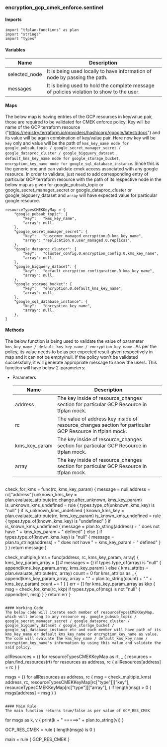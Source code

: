 ### encryption_gcp_cmek_enforce.sentinel

#### Imports
```
import "tfplan-functions" as plan
import "strings"
import "types"
```

#### Variables 
|Name|Description|
|----|-----|
|selected_node|It is being used locally to have information of node by passing the path.|
|messages| It is being used to hold the complete message of policies violation to show to the user.|

#### Maps
The below map is having entries of the GCP resources in key/value pair, those are required to be validated for CMEK enforce policy. Key will be name of the GCP terraform resource ("https://registry.terraform.io/providers/hashicorp/google/latest/docs") and its value will be again combination of key/value pair. Here now key will be ```key``` only and value will be the path of ```kms_key_name node for google_pubsub_topic / google_secret_manager_secret / google_dataproc_cluster / google_bigquery_dataset ```, ```default_kms_key_name node for google_storage_bucket```, ```encryption_key_name node for google_sql_database_instance```. Since this is the generic one and can validate cmek access associated with any google resource. In order to validate, just need to add corresponding entry of particular GCP terraform resource with the path of its respective node in the below map as given for google_pubsub_topic or google_secret_manager_secret or google_dataproc_cluster or google_bigquery_dataset and ```array``` will have expected value for particular google resource.
```
resourceTypesCMEKKeyMap = {
	"google_pubsub_topic": {
		"key":   "kms_key_name",
		"array": null,
	},
	"google_secret_manager_secret": {
		"key":   "customer_managed_encryption.0.kms_key_name",
		"array": "replication.0.user_managed.0.replicas",
	},
	"google_dataproc_cluster": {
		"key":   "cluster_config.0.encryption_config.0.kms_key_name",
		"array": null,
	},
	"google_bigquery_dataset": {
		"key":   "default_encryption_configuration.0.kms_key_name",
		"array": null,
	},
	"google_storage_bucket": {
		"key":   "encryption.0.default_kms_key_name",
		"array": null,
	},
	"google_sql_database_instance": {
		"key":   "encryption_key_name",
		"array": null,
	},
}
```

#### Methods
The below function is being used to validate the value of parameter ``` kms_key_name / default_kms_key_name / encryption_key_name. ``` As per the policy, its value needs to be as per expected result given respectively in map and it can not be empty/null. If the policy won't be validated successfully, it will generate appropriate message to show the users. This function will have below 2-parameters:

* Parameters

  |Name|Description|
  |----|-----|  
  |address|The key inside of resource_changes section for particular GCP Resource in tfplan mock.|
  |rc|The value of address key inside of resource_changes section for particular GCP Resource in tfplan mock.|
  |kms_key_param|The key inside of resource_changes section for particular GCP Resource in tfplan mock.|
  |array|The key inside of resource_changes section for particular GCP Resource in tfplan mock.|
  ```
 check_for_kms = func(rc, kms_key_param) {
	message = null
	address = rc["address"]
	unknown_kms_key = plan.evaluate_attribute(rc.change.after_unknown, kms_key_param)
	is_unknown_kms_undefined = rule { types.type_of(unknown_kms_key) is "null" }
	if is_unknown_kms_undefined {
		known_kms_key = plan.evaluate_attribute(rc, kms_key_param)
		is_known_kms_undefined = rule { types.type_of(known_kms_key) is "undefined" }
		if is_known_kms_undefined {
			message = plan.to_string(address) + " does not have " + kms_key_param + " defined"
		} else {
			if types.type_of(known_kms_key) is "null" {
				message = plan.to_string(address) + " does not have " + kms_key_param + " defined"
			}
		}
	}
	return message
}

check_multiple_kms = func(address, rc, kms_key_param, array) {
	kms_key_param_array = []
	# messages = {}
	if types.type_of(array) is "null" {
		append(kms_key_param_array, kms_key_param)
	} else {
		kms_attribs = plan.evaluate_attribute(rc, array)
		count = 0
		for kms_attribs as _ {
			append(kms_key_param_array, array + "." + plan.to_string(count) + "." + kms_key_param)
			count += 1
		}
	}
	err = []
	for kms_key_param_array as kkp {
		msg = check_for_kms(rc, kkp)
		if types.type_of(msg) is not "null" {
			append(err, msg)
		}
	}
	return err
}
  ```

#### Working Code
The below code will iterate each member of resourceTypesCMEKKeyMap, which will belong to any resource eg. google_pubsub_topic / google_secret_manager_secret / google_dataproc_cluster / google_bigquery_dataset / google_storage_bucket / google_sql_database_instance etc and each member will have path of its kms_key_name or default_kms_key_name or encryption_key_name as value. The code will evaluate the kms_key_name / default_kms_key_name / encryption_key_name's information by using this value and validate the said policy.

```
allResources = {}
for resourceTypesCMEKKeyMap as rt, _ {
	resources = plan.find_resources(rt)
	for resources as address, rc {
		allResources[address] = rc
	}
}

msgs = {}
for allResources as address, rc {
	msg = check_multiple_kms(
		address,
		rc,
		resourceTypesCMEKKeyMap[rc["type"]]["key"],
		resourceTypesCMEKKeyMap[rc["type"]]["array"],
	)
	if length(msg) > 0 {
		msgs[address] = msg
	}
}
```

#### Main Rule
The main function returns true/false as per value of GCP_RES_CMEK 
```
for msgs as k, v {
	print(k + " =====>" + plan.to_string(v))
}

GCP_RES_CMEK = rule { length(msgs) is 0 }

main = rule { GCP_RES_CMEK }
```
